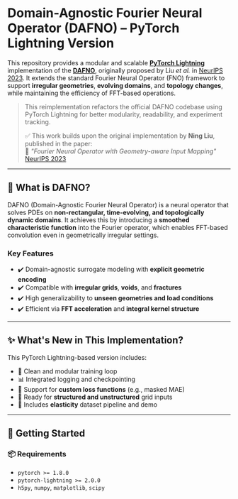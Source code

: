 # Domain-Agnostic Fourier Neural Operator (DAFNO) – PyTorch Lightning Version

This repository provides a modular and scalable **[PyTorch Lightning](https://www.pytorchlightning.ai/)** implementation of the **[DAFNO](https://github.com/ningliu-iga/DAFNO?tab=readme-ov-file)**, originally proposed by Liu *et al.* in [NeurIPS 2023](https://proceedings.neurips.cc/paper_files/paper/2023/hash/940a7634dab556b67af15bacd337f7db-Abstract-Conference.html). It extends the standard Fourier Neural Operator (FNO) framework to support **irregular geometries**, **evolving domains**, and **topology changes**, while maintaining the efficiency of FFT-based operations.

> This reimplementation refactors the official DAFNO codebase using PyTorch Lightning for better modularity, readability, and experiment tracking.
> 
> ✅ This work builds upon the original implementation by **Ning Liu**, published in the paper:  
> 📄 *"Fourier Neural Operator with Geometry-aware Input Mapping"*  
> [NeurIPS 2023](https://proceedings.neurips.cc/paper_files/paper/2023/hash/940a7634dab556b67af15bacd337f7db-Abstract-Conference.html)
>
---

## 🧠 What is DAFNO?

DAFNO (Domain-Agnostic Fourier Neural Operator) is a neural operator that solves PDEs on **non-rectangular, time-evolving, and topologically dynamic domains**. It achieves this by introducing a **smoothed characteristic function** into the Fourier operator, which enables FFT-based convolution even in geometrically irregular settings.

### Key Features
- ✔️ Domain-agnostic surrogate modeling with **explicit geometric encoding**
- ✔️ Compatible with **irregular grids**, **voids**, and **fractures**
- ✔️ High generalizability to **unseen geometries and load conditions**
- ✔️ Efficient via **FFT acceleration** and **integral kernel structure**

---

## ✨ What's New in This Implementation?

This PyTorch Lightning-based version includes:

- 🧩 Clean and modular training loop
- 📊 Integrated logging and checkpointing
- 🎯 Support for **custom loss functions** (e.g., masked MAE)
- 🧱 Ready for **structured and unstructured** grid inputs
- 🧪 Includes **elasticity** dataset pipeline and demo

---

## 🚀 Getting Started

### 📦 Requirements

- `pytorch >= 1.8.0`
- `pytorch-lightning >= 2.0.0`
- `h5py`, `numpy`, `matplotlib`, `scipy`

<!---
```bash
pip install -r requirements.txt
-->
